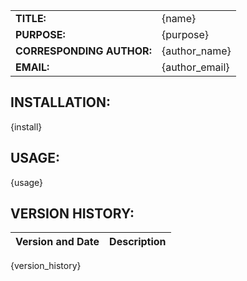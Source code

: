 |             |                |
|-------------|----------------|
|**TITLE:**   | {name}         |
|**PURPOSE:** | {purpose}      |
|**CORRESPONDING AUTHOR:**  | {author_name}  |
|**EMAIL:**   | {author_email} |


## INSTALLATION:

{install}

## USAGE:

{usage}

## VERSION HISTORY:

|Version and Date       | Description           |
|-----------------------|-----------------------|
{version_history}

